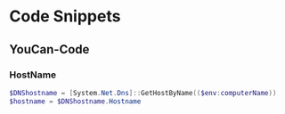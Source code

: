 # Code Snippets
## YouCan-Code
### HostName
```PowerShell
$DNShostname = [System.Net.Dns]::GetHostByName(($env:computerName))
$hostname = $DNShostname.Hostname
```

